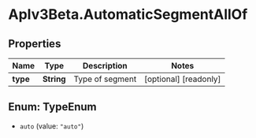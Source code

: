 # ApIv3Beta.AutomaticSegmentAllOf

## Properties

Name | Type | Description | Notes
------------ | ------------- | ------------- | -------------
**type** | **String** | Type of segment | [optional] [readonly] 



## Enum: TypeEnum


* `auto` (value: `"auto"`)




